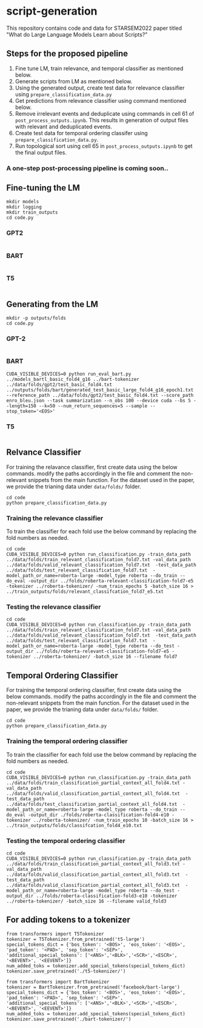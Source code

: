 # script-generation
This repository contains code and data for STARSEM2022 paper titled "What do Large Language Models Learn about Scripts?"


## Steps for the proposed pipeline
1. Fine tune LM, train relevance, and temporal classifier as mentioned below.
2. Generate scripts from LM as mentioned below.
3. Using the generated output, create test data for relevance classifier using `prepare_classification_data.py`
4. Get predictions from relevance classifier using command mentioned below.
5. Remove irrelevant events and deduplicate using commands in cell 61 of `post_process_outputs.ipynb`. This results in generation of output files with relevant and deduplicated events.
6. Create test data for temporal ordering classifer using `prepare_classification_data.py`.
7. Run topological sort using cell 65 in `post_process_outputs.ipynb` to get the final output files.

### A one-step post-processing pipeline is coming soon..

## Fine-tuning the LM
```
mkdir models
mkdir logging
mkdir train_outputs
cd code.py
```

### GPT2
```CUDA_VISIBLE_DEVICES=0 python run_language_modeling.py --output_dir=../models/models_gptl_basic_fold6_g16 --model_type=gpt2 --model_name_or_path=gpt2-large --do_train --train_data_file=../data/folds/train_basic_fold6_shuf.txt --tokenizer=../gpt-tokenizer --num_train_epochs=1 --overwrite_output_dir --save_steps=100 --per_device_eval_batch_size=1 --per_device_train_batch_size=1 --block_size=150  --logging_steps=100 --logging_dir=../logging/ --line_by_line --gradient_accumulation_steps=16 > ../train_outputs/folds/lm_large_epoch1_basic_fold6_g16.txt
```

### BART
```CUDA_VISIBLE_DEVICES=0 python run_seq2seq_bart.py --model_name_or_path facebook/bart-large --do_train --task summarization --train_file ../data/folds/seq2seq/train_ordered_fold1.csv --output_dir ../models_bartl_ordered_fold1_g16 --max_source_length 15 --max_target_length 150 --overwrite_output_dir --per_device_train_batch_size=1 --per_device_eval_batch_size=1 --predict_with_generate --text_column input --summary_column output --tokenizer=../bart-tokenizer --num_train_epochs=1 --overwrite_output_dir --save_steps=100 --logging_steps=100 --logging_dir=../logging/ --gradient_accumulation_steps=16 > ../train_outputs/folds-bart/bart_large_epoch1_ordered_fold1_g16.txt
```
### T5
```CUDA_VISIBLE_DEVICES=0 python run_seq2seq.py --model_name_or_path t5-large --do_train --task summarization --train_file ../data/folds/t5/train_ordered_fold1.csv --output_dir ../models_t5l_ordered_fold1_g16 --max_source_length 15 --max_target_length 150 --overwrite_output_dir --per_device_train_batch_size=1 --per_device_eval_batch_size=1 --predict_with_generate --text_column input --summary_column output --tokenizer=../t5-tokenizer --num_train_epochs=3 --overwrite_output_dir --save_steps=100 --logging_steps=100 --logging_dir=../logging/ --gradient_accumulation_steps=16 > ../train_outputs/folds-t5/t5_large_epoch3_ordered_fold1_g16.txt
```

## Generating from the LM
```
mkdir -p outputs/folds
cd code.py
```

### GPT-2
```CUDA_VISIBLE_DEVICES=0 python run_generation.py --model_type=gpt2 --model_name_or_path=../models_gptl_ordered_fold8_g16 --length=150 --k=50 --num_return_sequences=5 --sample --stop_token='<EOS>' --prompt=../data/folds/test_ordered_fold8.txt --output ../outputs/folds/generated_test_ordered_large_fold8_g16_epoch1.txt
```    
### BART
```
CUDA_VISIBLE_DEVICES=0 python run_eval_bart.py ../models_bartl_basic_fold4_g16 ../bart-tokenizer ../data/folds/gpt2/test_basic_fold4.txt ../outputs/folds/bart/generated_test_basic_large_fold4_g16_epoch1.txt --reference_path ../data/folds/gpt2/test_basic_fold4.txt --score_path enro_bleu.json --task summarization --n_obs 100 --device cuda --bs 5 --length=150 --k=50 --num_return_sequences=5 --sample --stop_token='<EOS>'
``` 
  
### T5
```CUDA_VISIBLE_DEVICES=0 python run_eval.py ../models_t5l_expect_fold1_g16 ../t5-tokenizer ../data/folds/t5/test_expect_fold1.txt ../outputs/folds/t5/generated_test_expect_large_fold1_g16_epoch3.txt --reference_path ../data/folds/t5/test_expect_fold1.txt --score_path enro_bleu.json --task summarization --n_obs 100 --device cuda --bs 5 --length=150 --k=50 --num_return_sequences=5 --sample --stop_token='<EOS>'
```   
    
## Relvance Classifier 
For training the relavance classifier, first create data using the below commands. modify the paths accordingly in the file and comment the non-relevant snippets from the main function. For the dataset used in the paper, we provide the trianing data under ```data/folds/``` folder.
``` 
cd code
python prepare_classification_data.py
```

### Training the relevance classifier
To train the classifier for each fold use the below command by replacing the fold numbers as needed.

```
cd code
CUDA_VISIBLE_DEVICES=0 python run_classification.py -train_data_path ../data/folds/train_relevant_classification_fold7.txt -val_data_path ../data/folds/valid_relevant_classification_fold7.txt  -test_data_path ../data/folds/test_relevant_classification_fold7.txt  -model_path_or_name=roberta-large -model_type roberta --do_train --do_eval -output_dir ../folds/roberta-relevant-classification-fold7-e5 -tokenizer ../roberta-tokenizer/ -num_train_epochs 5 -batch_size 16 > ../train_outputs/folds/relevant_classifcation_fold7_e5.txt
```

### Testing the relevance classifier
```
cd code
CUDA_VISIBLE_DEVICES=0 python run_classification.py -train_data_path ../data/folds/train_relevant_classification_fold7.txt -val_data_path ../data/folds/valid_relevant_classification_fold7.txt  -test_data_path ../data/folds/test_relevant_classification_fold7.txt  -model_path_or_name=roberta-large -model_type roberta --do_test -output_dir ../folds/roberta-relevant-classification-fold7-e5 -tokenizer ../roberta-tokenizer/ -batch_size 16 --filename fold7
```

## Temporal Ordering Classifier 
For training the temporal ordering classifier, first create data using the below commands. modify the paths accordingly in the file and comment the non-relevant snippets from the main function. For the dataset used in the paper, we provide the trianing data under ```data/folds/``` folder.
```
cd code
python prepare_classification_data.py
```

### Training the temporal ordering classifier
To train the classifier for each fold use the below command by replacing the fold numbers as needed.

```
cd code
CUDA_VISIBLE_DEVICES=0 python run_classification.py -train_data_path ../data/folds/train_classification_partial_context_all_fold4.txt -val_data_path ../data/folds/valid_classification_partial_context_all_fold4.txt  -test_data_path ../data/folds/test_classification_partial_context_all_fold4.txt  -model_path_or_name=roberta-large -model_type roberta --do_train --do_eval -output_dir ./folds/roberta-classification-fold4-e10 -tokenizer ../roberta-tokenizer/ -num_train_epochs 10 -batch_size 16 > ../train_outputs/folds/classifcation_fold4_e10.txt
```

### Testing the temporal ordering classifier
```
cd code
CUDA_VISIBLE_DEVICES=0 python run_classification.py -train_data_path ../data/folds/train_classification_partial_context_all_fold3.txt -val_data_path ../data/folds/valid_classification_partial_context_all_fold3.txt  -test_data_path ../data/folds/valid_classification_partial_context_all_fold3.txt  -model_path_or_name=roberta-large -model_type roberta --do_test -output_dir ../folds/roberta-classification-fold3-e10 -tokenizer ../roberta-tokenizer/ -batch_size 16 --filename valid_fold3
```
    
## For adding tokens to a tokenizer

```
from transformers import T5Tokenizer
tokenizer = T5Tokenizer.from_pretrained('t5-large')
special_tokens_dict = {'bos_token': '<BOS>', 'eos_token': '<EOS>', 'pad_token': '<PAD>', 'sep_token': '<SEP>', 'additional_special_tokens': ['<ANS>','<BLK>','<SCR>','<ESCR>', '<BEVENT>', '<EEVENT>']}
num_added_toks = tokenizer.add_special_tokens(special_tokens_dict)
tokenizer.save_pretrained('./t5-tokenizer/')

from transformers import BartTokenizer
tokenizer = BartTokenizer.from_pretrained('facebook/bart-large')
special_tokens_dict = {'bos_token': '<BOS>', 'eos_token': '<EOS>', 'pad_token': '<PAD>', 'sep_token': '<SEP>', 'additional_special_tokens': ['<ANS>','<BLK>','<SCR>','<ESCR>', '<BEVENT>', '<EEVENT>']}
num_added_toks = tokenizer.add_special_tokens(special_tokens_dict)
tokenizer.save_pretrained('./bart-tokenizer/')
 ```
 
 
